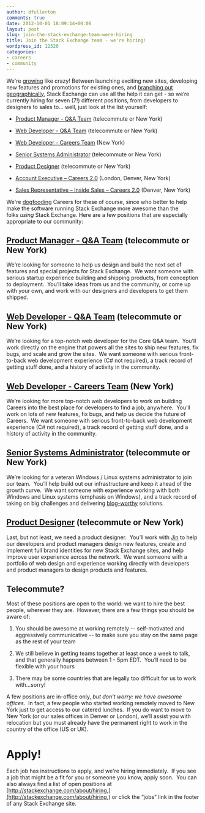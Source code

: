 ```yaml
---
author: dfullerton
comments: true
date: 2012-10-01 18:09:14+00:00
layout: post
slug: join-the-stack-exchange-team-were-hiring
title: Join the Stack Exchange team - we're hiring!
wordpress_id: 12320
categories:
- careers
- community
---
```


We're [growing](http://blog.stackoverflow.com/2012/08/stack-exchange-now-60-valued-associates-strong/) like crazy! Between launching exciting new sites, developing new features and promotions for existing ones, and [branching out geographically](http://blog.stackoverflow.com/2012/08/stack-exchange-takes-on-denver-welcome-to-our-new-colleagues/), Stack Exchange can use all the help it can get - so we’re currently hiring for seven (7!) different positions, from developers to designers to sales to... well, just look at the list yourself:



	
  * [Product Manager - Q&A Team](http://careers.stackoverflow.com/jobs/23227/stack-exchange-product-manager-stack-exchange) (telecommute or New York)

	
  * [Web Developer - Q&A Team](http://careers.stackoverflow.com/jobs/23229/stack-exchange-developer-telecommute-stack-exchange) (telecommute or New York)

	
  * [Web Developer - Careers Team](http://careers.stackoverflow.com/jobs/16279/stack-overflow-careers-developer-new-york-stack-exchange) (New York)

	
  * [Senior Systems Administrator](http://careers.stackoverflow.com/jobs/24001/senior-systems-administrator-stack-exchange) (telecommute or New York)

	
  * [Product Designer](http://careers.stackoverflow.com/jobs/24481/product-designer-stack-exchange) (telecommute or New York)

	
  * [Account Executive – Careers 2.0](http://stackexchange.com/about/hiring/account-executive-careers-2.0) (London, Denver, New York)

	
  * [Sales Representative – Inside Sales – Careers 2.0](http://stackexchange.com/about/hiring/sales-representative-inside-sales-careers-2.0) (Denver, New York)


We're [dogfooding](http://blog.stackoverflow.com/2010/01/eating-our-own-careers-dogfood/) Careers for these of course, since who better to help make the software running Stack Exchange more awesome than the folks _using_ Stack Exchange. Here are a few positions that are especially appropriate to our community:


## [Product Manager - Q&A Team](http://careers.stackoverflow.com/jobs/23227/stack-exchange-product-manager-stack-exchange) (telecommute or New York)


We’re looking for someone to help us design and build the next set of features and special projects for Stack Exchange.  We want someone with serious startup experience building and shipping products, from conception to deployment.  You’ll take ideas from us and the community, or come up with your own, and work with our designers and developers to get them shipped.


## [Web Developer - Q&A Team](http://careers.stackoverflow.com/jobs/23229/stack-exchange-developer-telecommute-stack-exchange) (telecommute or New York)


We’re looking for a top-notch web developer for the Core Q&A team.  You’ll work directly on the engine that powers all the sites to ship new features, fix bugs, and scale and grow the sites.  We want someone with serious front-to-back web development experience (C# not required), a track record of getting stuff done, and a history of activity in the community.


## [Web Developer - Careers Team](http://careers.stackoverflow.com/jobs/16279/stack-overflow-careers-developer-new-york-stack-exchange) (New York)


We’re looking for more top-notch web developers to work on building Careers into the best place for developers to find a job, anywhere.  You’ll work on lots of new features, fix bugs, and help us decide the future of Careers.  We want someone with serious front-to-back web development experience (C# not required), a track record of getting stuff done, and a history of activity in the community.


## [Senior Systems Administrator](http://careers.stackoverflow.com/jobs/24001/senior-systems-administrator-stack-exchange) (telecommute or New York)


We’re looking for a veteran Windows / Linux systems administrator to join our team.  You’ll help build out our infrastructure and keep it ahead of the growth curve.  We want someone with experience working with both Windows and Linux systems (emphasis on Windows), and a track record of taking on big challenges and delivering [blog-worthy](http://blog.serverfault.com/) solutions.


## [Product Designer](http://careers.stackoverflow.com/jobs/24481/product-designer-stack-exchange) (telecommute or New York)


Last, but not least, we need a product designer.  You’ll work with [Jin](http://stackexchange.com/users/21721/jin) to help our developers and product managers design new features, create and implement full brand identities for new Stack Exchange sites, and help improve user experience across the network.  We want someone with a portfolio of web design and experience working directly with developers and product managers to design products and features.


## Telecommute?


Most of these positions are open to the world: we want to hire the best people, wherever they are.  However, there are a few things you should be aware of:



	
  1. You should be awesome at working remotely -- self-motivated and aggressively communicative -- to make sure you stay on the same page as the rest of your team

	
  2. We still believe in getting teams together at least once a week to talk, and that generally happens between 1 - 5pm EDT.  You’ll need to be flexible with your hours

	
  3. There may be some countries that are legally too difficult for us to work with...sorry!


A few positions are in-office only, _but don’t worry: we have awesome offices_.  In fact, a few people who started working remotely moved to New York just to get access to our catered lunches.  If you do want to move to New York (or our sales offices in Denver or London), we’ll assist you with relocation but you must already have the permanent right to work in the country of the office (US or UK).


# Apply!


Each job has instructions to apply, and we're hiring immediately.  If you see a job that might be a fit for you or someone you know, apply soon.  You can also always find a list of open positions at [http://stackexchange.com/about/hiring,](http://stackexchange.com/about/hiring,) or click the “jobs” link in the footer of any Stack Exchange site.
